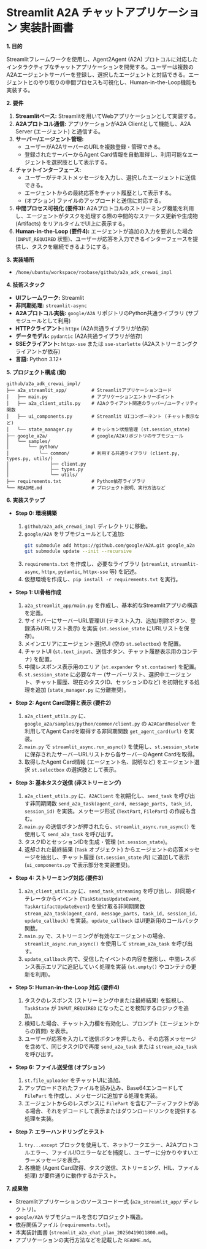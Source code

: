 # Streamlit A2A チャットアプリケーション 実装計画書

**1. 目的**

Streamlitフレームワークを使用し、Agent2Agent (A2A) プロトコルに対応したインタラクティブなチャットアプリケーションを開発する。ユーザーは複数のA2Aエージェントサーバーを登録し、選択したエージェントと対話できる。エージェントとのやり取りの中間プロセスも可視化し、Human-in-the-Loop機能も実装する。

**2. 要件**

1.  **Streamlitベース:** Streamlitを用いてWebアプリケーションとして実装する。
2.  **A2Aプロトコル通信:** アプリケーションがA2A Clientとして機能し、A2A Server (エージェント) と通信する。
3.  **サーバー/エージェント管理:**
    *   ユーザーがA2AサーバーのURLを複数登録・管理できる。
    *   登録されたサーバーからAgent Card情報を自動取得し、利用可能なエージェントを選択肢として表示する。
4.  **チャットインターフェース:**
    *   ユーザーがテキストメッセージを入力し、選択したエージェントに送信できる。
    *   エージェントからの最終応答をチャット履歴として表示する。
    *   (オプション) ファイルのアップロードと送信に対応する。
5.  **中間プロセス可視化 (要件3):** A2Aプロトコルのストリーミング機能を利用し、エージェントがタスクを処理する際の中間的なステータス更新や生成物 (Artifacts) をリアルタイムでUI上に表示する。
6.  **Human-in-the-Loop (要件4):** エージェントが追加の入力を要求した場合 (`INPUT_REQUIRED` 状態)、ユーザーが応答を入力できるインターフェースを提供し、タスクを継続できるようにする。

**3. 実装場所**

*   `/home/ubuntu/workspace/roobase/github/a2a_adk_crewai_impl`

**4. 技術スタック**

*   **UIフレームワーク:** Streamlit
*   **非同期処理:** `streamlit-async`
*   **A2Aプロトコル実装:** `google/A2A` リポジトリのPython共通ライブラリ (サブモジュールとして利用)
*   **HTTPクライアント:** `httpx` (A2A共通ライブラリが依存)
*   **データモデル:** `pydantic` (A2A共通ライブラリが依存)
*   **SSEクライアント:** `httpx-sse` または `sse-starlette` (A2Aストリーミングクライアントが依存)
*   **言語:** Python 3.12+

**5. プロジェクト構成 (案)**

```
github/a2a_adk_crewai_impl/
├── a2a_streamlit_app/         # Streamlitアプリケーションコード
│   ├── main.py                # アプリケーションエントリーポイント
│   ├── a2a_client_utils.py    # A2Aクライアント関連のラッパー/ユーティリティ関数
│   ├── ui_components.py       # Streamlit UIコンポーネント (チャット表示など)
│   └── state_manager.py       # セッション状態管理 (st.session_state)
├── google_a2a/                # google/A2Aリポジトリのサブモジュール
│   └── samples/
│       └── python/
│           └── common/        # 利用する共通ライブラリ (client.py, types.py, utils/)
│               ├── client.py
│               ├── types.py
│               └── utils/
├── requirements.txt           # Python依存ライブラリ
└── README.md                  # プロジェクト説明、実行方法など
```

**6. 実装ステップ**

*   **Step 0: 環境構築**
    1.  `github/a2a_adk_crewai_impl` ディレクトリに移動。
    2.  `google/A2A` をサブモジュールとして追加:
        ```bash
        git submodule add https://github.com/google/A2A.git google_a2a
        git submodule update --init --recursive
        ```
    3.  `requirements.txt` を作成し、必要なライブラリ (`streamlit`, `streamlit-async`, `httpx`, `pydantic`, `httpx-sse` 等) を記述。
    4.  仮想環境を作成し、`pip install -r requirements.txt` を実行。

*   **Step 1: UI骨格作成**
    1.  `a2a_streamlit_app/main.py` を作成し、基本的なStreamlitアプリの構造を定義。
    2.  サイドバーにサーバーURL管理UI (テキスト入力、追加/削除ボタン、登録済みURLリスト表示) を実装 (`st.session_state` にURLリストを保存)。
    3.  メインエリアにエージェント選択UI (空の `st.selectbox`) を配置。
    4.  チャットUI (`st.text_input`、送信ボタン、チャット履歴表示用のコンテナ) を配置。
    5.  中間レスポンス表示用のエリア (`st.expander` や `st.container`) を配置。
    6.  `st.session_state` に必要なキー (サーバーリスト、選択中エージェント、チャット履歴、現在のタスクID、セッションIDなど) を初期化する処理を追加 (`state_manager.py` に分離推奨)。

*   **Step 2: Agent Card取得と表示 (要件2)**
    1.  `a2a_client_utils.py` に、`google_a2a/samples/python/common/client.py` の `A2ACardResolver` を利用してAgent Cardを取得する非同期関数 `get_agent_card(url)` を実装。
    2.  `main.py` で `streamlit_async.run_async()` を使用し、`st.session_state` に保存されたサーバーURLリストから各サーバーのAgent Cardを取得。
    3.  取得したAgent Card情報 (エージェント名、説明など) をエージェント選択 `st.selectbox` の選択肢として表示。

*   **Step 3: 基本タスク送信 (非ストリーミング)**
    1.  `a2a_client_utils.py` に、`A2AClient` を初期化し、`send_task` を呼び出す非同期関数 `send_a2a_task(agent_card, message_parts, task_id, session_id)` を実装。メッセージ形式 (`TextPart`, `FilePart`) の作成も含む。
    2.  `main.py` の送信ボタンが押されたら、`streamlit_async.run_async()` を使用して `send_a2a_task` を呼び出す。
    3.  タスクIDとセッションIDを生成・管理 (`st.session_state`)。
    4.  返却された最終結果 (`Task` オブジェクト) からエージェントの応答メッセージを抽出し、チャット履歴 (`st.session_state` 内) に追加して表示 (`ui_components.py` で表示部分を実装推奨)。

*   **Step 4: ストリーミング対応 (要件3)**
    1.  `a2a_client_utils.py` に、`send_task_streaming` を呼び出し、非同期イテレータからイベント (`TaskStatusUpdateEvent`, `TaskArtifactUpdateEvent`) を受け取る非同期関数 `stream_a2a_task(agent_card, message_parts, task_id, session_id, update_callback)` を実装。`update_callback` はUI更新用のコールバック関数。
    2.  `main.py` で、ストリーミングが有効なエージェントの場合、`streamlit_async.run_async()` を使用して `stream_a2a_task` を呼び出す。
    3.  `update_callback` 内で、受信したイベントの内容を整形し、中間レスポンス表示エリアに追記していく処理を実装 (`st.empty()` やコンテナの更新を利用)。

*   **Step 5: Human-in-the-Loop 対応 (要件4)**
    1.  タスクのレスポンス (ストリーミング中または最終結果) を監視し、`TaskState` が `INPUT_REQUIRED` になったことを検知するロジックを追加。
    2.  検知した場合、チャット入力欄を有効化し、プロンプト (エージェントからの質問) を表示。
    3.  ユーザーが応答を入力して送信ボタンを押したら、その応答メッセージを含めて、同じタスクIDで再度 `send_a2a_task` または `stream_a2a_task` を呼び出す。

*   **Step 6: ファイル送受信 (オプション)**
    1.  `st.file_uploader` をチャットUIに追加。
    2.  アップロードされたファイルを読み込み、Base64エンコードして `FilePart` を作成し、メッセージに追加する処理を実装。
    3.  エージェントからのレスポンスに `FilePart` を含むアーティファクトがある場合、それをデコードして表示またはダウンロードリンクを提供する処理を実装。

*   **Step 7: エラーハンドリングとテスト**
    1.  `try...except` ブロックを使用して、ネットワークエラー、A2Aプロトコルエラー、ファイルI/Oエラーなどを捕捉し、ユーザーに分かりやすいエラーメッセージを表示。
    2.  各機能 (Agent Card取得、タスク送信、ストリーミング、HIL、ファイル処理) が要件通りに動作するかテスト。

**7. 成果物**

*   Streamlitアプリケーションのソースコード一式 (`a2a_streamlit_app/` ディレクトリ)。
*   `google/A2A` サブモジュールを含むプロジェクト構造。
*   依存関係ファイル (`requirements.txt`)。
*   本実装計画書 (`streamlit_a2a_chat_plan_20250419011800.md`)。
*   アプリケーションの実行方法などを記載した `README.md`。